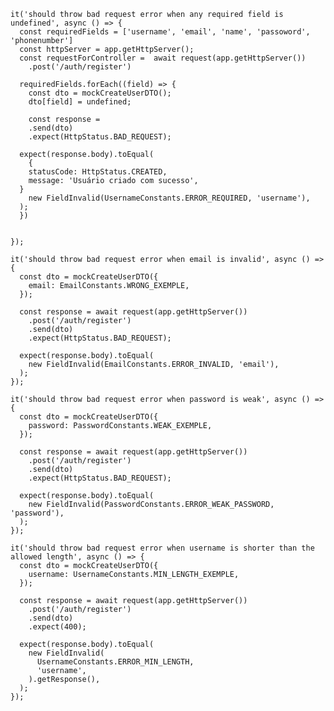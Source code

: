 
    it('should throw bad request error when any required field is undefined', async () => {
      const requiredFields = ['username', 'email', 'name', 'passoword', 'phonenumber']
      const httpServer = app.getHttpServer();
      const requestForController =  await request(app.getHttpServer())
        .post('/auth/register')

      requiredFields.forEach((field) => {
        const dto = mockCreateUserDTO();
        dto[field] = undefined;

        const response =
        .send(dto)
        .expect(HttpStatus.BAD_REQUEST);

      expect(response.body).toEqual(
        {
        statusCode: HttpStatus.CREATED,
        message: 'Usuário criado com sucesso',
      }
        new FieldInvalid(UsernameConstants.ERROR_REQUIRED, 'username'),
      );
      })

      
    });

    it('should throw bad request error when email is invalid', async () => {
      const dto = mockCreateUserDTO({
        email: EmailConstants.WRONG_EXEMPLE,
      });

      const response = await request(app.getHttpServer())
        .post('/auth/register')
        .send(dto)
        .expect(HttpStatus.BAD_REQUEST);

      expect(response.body).toEqual(
        new FieldInvalid(EmailConstants.ERROR_INVALID, 'email'),
      );
    });

    it('should throw bad request error when password is weak', async () => {
      const dto = mockCreateUserDTO({
        password: PasswordConstants.WEAK_EXEMPLE,
      });

      const response = await request(app.getHttpServer())
        .post('/auth/register')
        .send(dto)
        .expect(HttpStatus.BAD_REQUEST);

      expect(response.body).toEqual(
        new FieldInvalid(PasswordConstants.ERROR_WEAK_PASSWORD, 'password'),
      );
    });

    it('should throw bad request error when username is shorter than the allowed length', async () => {
      const dto = mockCreateUserDTO({
        username: UsernameConstants.MIN_LENGTH_EXEMPLE,
      });

      const response = await request(app.getHttpServer())
        .post('/auth/register')
        .send(dto)
        .expect(400);

      expect(response.body).toEqual(
        new FieldInvalid(
          UsernameConstants.ERROR_MIN_LENGTH,
          'username',
        ).getResponse(),
      );
    });
